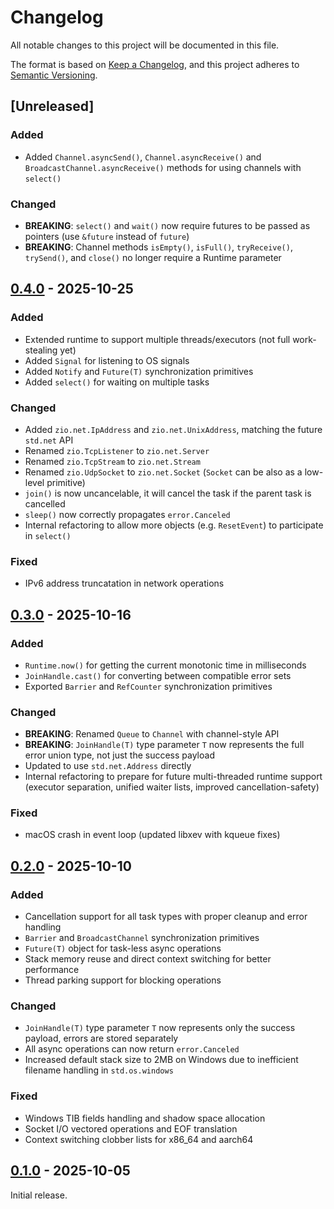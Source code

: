 # Changelog

All notable changes to this project will be documented in this file.

The format is based on [Keep a Changelog](https://keepachangelog.com/en/1.1.0/),
and this project adheres to [Semantic Versioning](https://semver.org/spec/v2.0.0.html).

## [Unreleased]

### Added

- Added `Channel.asyncSend()`, `Channel.asyncReceive()` and `BroadcastChannel.asyncReceive()` methods for using channels with `select()`

### Changed

- **BREAKING**: `select()` and `wait()` now require futures to be passed as pointers (use `&future` instead of `future`)
- **BREAKING**: Channel methods `isEmpty()`, `isFull()`, `tryReceive()`, `trySend()`, and `close()` no longer require a Runtime parameter

## [0.4.0] - 2025-10-25

### Added

- Extended runtime to support multiple threads/executors (not full work-stealing yet)
- Added `Signal` for listening to OS signals
- Added `Notify` and `Future(T)` synchronization primitives
- Added `select()` for waiting on multiple tasks

### Changed

- Added `zio.net.IpAddress` and `zio.net.UnixAddress`, matching the future `std.net` API
- Renamed `zio.TcpListener` to `zio.net.Server`
- Renamed `zio.TcpStream` to `zio.net.Stream`
- Renamed `zio.UdpSocket` to `zio.net.Socket` (`Socket` can be also as a low-level primitive)
- `join()` is now uncancelable, it will cancel the task if the parent task is cancelled
- `sleep()` now correctly propagates `error.Canceled`
- Internal refactoring to allow more objects (e.g. `ResetEvent`) to participate in `select()`

### Fixed

- IPv6 address truncatation in network operations

## [0.3.0] - 2025-10-16

### Added

- `Runtime.now()` for getting the current monotonic time in milliseconds
- `JoinHandle.cast()` for converting between compatible error sets
- Exported `Barrier` and `RefCounter` synchronization primitives

### Changed

- **BREAKING**: Renamed `Queue` to `Channel` with channel-style API
- **BREAKING**: `JoinHandle(T)` type parameter `T` now represents the full error union type, not just the success payload
- Updated to use `std.net.Address` directly
- Internal refactoring to prepare for future multi-threaded runtime support (executor separation, unified waiter lists, improved cancellation-safety)

### Fixed

- macOS crash in event loop (updated libxev with kqueue fixes)

## [0.2.0] - 2025-10-10

### Added

- Cancellation support for all task types with proper cleanup and error handling
- `Barrier` and `BroadcastChannel` synchronization primitives
- `Future(T)` object for task-less async operations
- Stack memory reuse and direct context switching for better performance
- Thread parking support for blocking operations

### Changed

- `JoinHandle(T)` type parameter `T` now represents only the success payload, errors are stored separately
- All async operations can now return `error.Canceled`
- Increased default stack size to 2MB on Windows due to inefficient filename handling in `std.os.windows`

### Fixed

- Windows TIB fields handling and shadow space allocation
- Socket I/O vectored operations and EOF translation
- Context switching clobber lists for x86_64 and aarch64

## [0.1.0] - 2025-10-05

Initial release.

[0.4.0]: https://github.com/lalinsky/zio/releases/tag/v0.4.0
[0.3.0]: https://github.com/lalinsky/zio/releases/tag/v0.3.0
[0.2.0]: https://github.com/lalinsky/zio/releases/tag/v0.2.0
[0.1.0]: https://github.com/lalinsky/zio/releases/tag/v0.1.0
